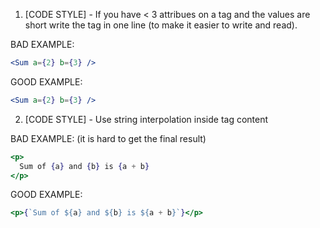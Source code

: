 1. [CODE STYLE] - If you have < 3 attribues on a tag and the values are short
   write the tag in one line (to make it easier to write and read).

BAD EXAMPLE:

```jsx
<Sum a={2} b={3} />
```

GOOD EXAMPLE:

```jsx
<Sum a={2} b={3} />
```

2. [CODE STYLE] - Use string interpolation inside tag content

BAD EXAMPLE: (it is hard to get the final result)

```jsx
<p>
  Sum of {a} and {b} is {a + b}
</p>
```

GOOD EXAMPLE:

```jsx
<p>{`Sum of ${a} and ${b} is ${a + b}`}</p>
```
